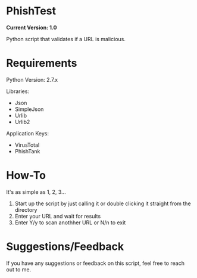 # PhishTest
__Current Version: 1.0__
<p>Python script that validates if a URL is malicious. </p>

# Requirements
Python Version:  2.7.x

Libraries: 
* Json
* SimpleJson
* Urlib
* Urlib2

Application Keys:
* VirusTotal
* PhishTank

# How-To
It's as simple as 1, 2, 3... 

1. Start up the script by just calling it or double clicking it straight from the directory
2. Enter your URL and wait for results
3. Enter Y/y to scan anothher URL or N/n to exit

# Suggestions/Feedback
If you have any suggestions or feedback on this script, feel free to reach out to me. 



